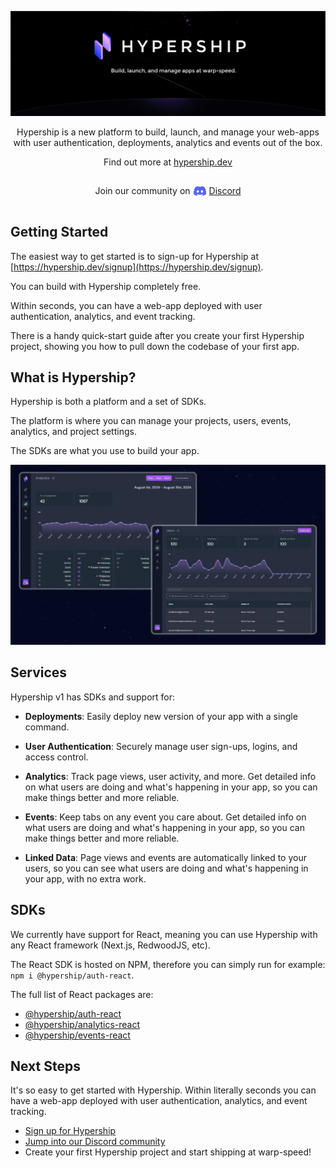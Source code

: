 ![GitHub Hero Banner](./public/assets/images/github-hero-banner.png)

<div align="center">
  <p>
    Hypership is a new platform to build, launch, and manage your web-apps with user authentication, deployments, analytics and events out of the box.
  </p>
  <p>
    Find out more at <a href="https://hypership.dev">hypership.dev</a>
  </p>
  <p style="display: inline-flex; align-items: center;">Join our community on <a href="https://discord.gg/BD35TJ2M" style="display: inline-flex; align-items: center;"><img src="./public/assets/images/discord-icon.svg" alt="Discord" width="20" height="20" style="margin-left: 5px; margin-right: 5px;"/> Discord</a></p>
</div>

## Getting Started

The easiest way to get started is to sign-up for Hypership at [https://hypership.dev/signup](https://hypership.dev/signup).

You can build with Hypership completely free.

Within seconds, you can have a web-app deployed with user authentication, analytics, and event tracking.

There is a handy quick-start guide after you create your first Hypership project, showing you how to pull down the codebase of your first app.

## What is Hypership?

Hypership is both a platform and a set of SDKs.

The platform is where you can manage your projects, users, events, analytics, and project settings.

The SDKs are what you use to build your app.

![GitHub Analytics Banner](./public/assets/images/github-product-banner.webp "GitHub Analytics Banner")

## Services

Hypership v1 has SDKs and support for:

- **Deployments**: Easily deploy new version of your app with a single command.

- **User Authentication**: Securely manage user sign-ups, logins, and access control.

- **Analytics**: Track page views, user activity, and more. Get detailed info on what users are doing and what's happening in your app, so you can make things better and more reliable.

- **Events**: Keep tabs on any event you care about. Get detailed info on what users are doing and what's happening in your app, so you can make things better and more reliable.

- **Linked Data**: Page views and events are automatically linked to your users, so you can see what users are doing and what's happening in your app, with no extra work.

## SDKs

We currently have support for React, meaning you can use Hypership with any React framework (Next.js, RedwoodJS, etc).

The React SDK is hosted on NPM, therefore you can simply run for example: `npm i @hypership/auth-react`.

The full list of React packages are:

- [@hypership/auth-react](https://www.npmjs.com/package/@hypership/auth-react)
- [@hypership/analytics-react](https://www.npmjs.com/package/@hypership/analytics-react)
- [@hypership/events-react](https://www.npmjs.com/package/@hypership/events-react)

## Next Steps

It's so easy to get started with Hypership. Within literally seconds you can have a web-app deployed with user authentication, analytics, and event tracking.

- [Sign up for Hypership](https://hypership.dev/signup)
- [Jump into our Discord community](https://discord.gg/BD35TJ2M)
- Create your first Hypership project and start shipping at warp-speed!
